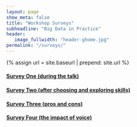 ```yaml
---
layout: page
show_meta: false
title: "Workshop Surveys"
subheadline: "Big Data in Practice"
header:
   image_fullwidth: "header-ghome.jpg"
permalink: "/surveys/"
---
```


{% assign url = site.baseurl | prepend: site.url %}

<h4><a href="https://qualtrics.kcl.ac.uk/jfe/form/SV_a4C4jV5Xtdtq0S2">Survey One (during the talk)</a></h4>

<h4><a href="https://qualtrics.kcl.ac.uk/jfe/form/SV_1SyqbeWuUgEiSmq">Survey Two (after choosing and exploring skills)</a></h4>

<h4><a href="https://qualtrics.kcl.ac.uk/jfe/form/SV_88jtZkv6Hg8OTvE">Survey Three (pros and cons)</a></h4>

<h4><a href="https://qualtrics.kcl.ac.uk/jfe/form/SV_2tWk1HYZm9Y63A2">Survey Four (the impact of voice)</a></h4>

<br />
